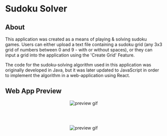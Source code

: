 # Sudoku Solver

## About
This application was created as a means of playing & solving sudoku games. Users can either upload a text file containing a sudoku grid (any 3x3 grid of numbers between 0 and 9 - with or without spaces), or they can input a grid into the application using the 'Create Grid' Feature.

The code for the sudoku-solving algorithm used in this application was originally developed in Java, but it was later updated to JavaScript in order to implement the algorithm in a web-application using React.

## Web App Preview
<p align="center">
    <img src="https://i.gyazo.com/79174350fc1507d37abb98093282dcef.gif" alt="preview gif"/>
</p> <br/> <br/> 

<p align="center">
    <img src="https://i.gyazo.com/68c231909f1a62717147848f424e5c30.gif" alt="preview gif"/>
</p> <br/>
